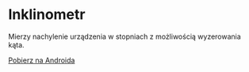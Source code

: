 # Inklinometr

Mierzy nachylenie urządzenia w stopniach z możliwością wyzerowania kąta.

[Pobierz na Androida](https://github.com/pzx113092/Inklinometr/releases/download/v1.0/app-release.apk)
